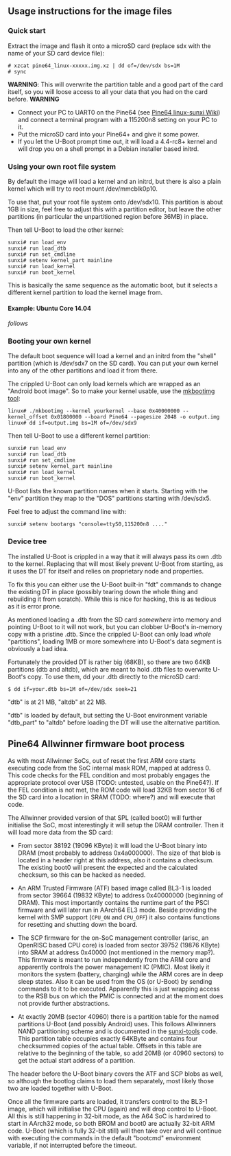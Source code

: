 ## Usage instructions for the image files

### Quick start

Extract the image and flash it onto a microSD card (replace sdx with the name of your SD card device file):

    # xzcat pine64_linux-xxxxx.img.xz | dd of=/dev/sdx bs=1M
    # sync

**WARNING**:
This will overwrite the partition table and a good part of the card
itself, so you will loose access to all your data that you had on the card
before.
**WARNING**

* Connect your PC to UART0 on the Pine64 (see [Pine64 linux-sunxi Wiki](http://linux-sunxi.org/Pine64#Serial_port_.2F_UART)) and connect a terminal program with a 115200n8 setting on your PC to it.
* Put the microSD card into your Pine64+ and give it some power.
* If you let the U-Boot prompt time out, it will load a 4.4-rc8+ kernel and
will drop you on a shell prompt in a Debian installer based initrd.

### Using your own root file system

By default the image will load a kernel and an initrd, but there is also a
plain kernel which will try to root mount /dev/mmcblk0p10.

To use that, put your root file system onto /dev/sdx10. This partition is about 1GB in size, feel free to adjust this with a partition editor, but leave the other partitions (in particular the unpartitioned region before 36MB) in place.

Then tell U-Boot to load the other kernel:

    sunxi# run load_env
    sunxi# run load_dtb
    sunxi# run set_cmdline
    sunxi# setenv kernel_part mainline
    sunxi# run load_kernel
    sunxi# run boot_kernel

This is basically the same sequence as the automatic boot, but it selects a
different kernel partition to load the kernel image from.

#### Example: Ubuntu Core 14.04

*follows*

### Booting your own kernel

The default boot sequence will load a kernel and an initrd from the "shell" partition (which is /dev/sdx7 on the SD card). You can put your own kernel into any of the other partitions and load it from there.

The crippled U-Boot can only load kernels which are wrapped as an "Android boot image". So to make your kernel usable, use the [mkbootimg tool](https://android.googlesource.com/platform/system/core/+/master/mkbootimg/):

    linux# ./mkbootimg --kernel yourkernel --base 0x40000000 --kernel_offset 0x01800000 --board Pine64 --pagesize 2048 -o output.img
    linux# dd if=output.img bs=1M of=/dev/sdx9

Then tell U-Boot to use a different kernel partition:

    sunxi# run load_env
    sunxi# run load_dtb
    sunxi# run set_cmdline
    sunxi# setenv kernel_part mainline
    sunxi# run load_kernel
    sunxi# run boot_kernel

U-Boot lists the known partition names when it starts. Starting with the "env" partition they map to the "DOS" partitions starting with /dev/sdx5.

Feel free to adjust the command line with:

    sunxi# setenv bootargs "console=ttyS0,115200n8 ...."

### Device tree

The installed U-Boot is crippled in a way that it will always pass its own .dtb to the kernel. Replacing that will most likely prevent U-Boot from starting, as it uses the DT for itself and relies on proprietary node and properties.

To fix this you can either use the U-Boot built-in "fdt" commands to change the existing DT in place (possibly tearing down the whole thing and rebuilding it from scratch). While this is nice for hacking, this is as tedious as it is error prone.

As mentioned loading a .dtb from the SD card *somewhere* into memory and pointing U-Boot to it will not work, but you can clobber U-Boot's in-memory copy with a pristine .dtb. Since the crippled U-Boot can only load *whole* "partitions", loading 1MB or more somewhere into U-Boot's data segment is obviously a bad idea.

Fortunately the provided DT is rather big (68KB), so there are two 64KB partitions (dtb and altdb), which are meant to hold .dtb files to overwrite U-Boot's copy. To use them, dd your .dtb directly to the microSD card:

    $ dd if=your.dtb bs=1M of=/dev/sdx seek=21

"dtb" is at 21 MB, "altdb" at 22 MB.

"dtb" is loaded by default, but setting the U-Boot environment variable "dtb_part" to "altdb" before loading the DT will use the alternative partition.

## Pine64 Allwinner firmware boot process

As with most Allwinner SoCs, out of reset the first ARM core starts executing
code from the SoC internal mask ROM, mapped at address 0. This code checks for
the FEL condition and most probably engages the appropriate protocol over USB
(TODO: untested, usable on the Pine64?).
If the FEL condition is not met, the ROM code will load 32KB from sector 16 of
the SD card into a location in SRAM (TODO: where?) and will execute that code.

The Allwinner provided version of that SPL (called boot0) will further
initialise the SoC, most interestingly it will setup the DRAM controller.
Then it will load more data from the SD card:

* From sector 38192 (19096 KByte) it will load the U-Boot binary into DRAM
(most probably to address 0x4a000000).
The size of that blob is located in a header right at this address, also it
contains a checksum. The existing boot0 will present the expected and the
calculated checksum, so this can be hacked as needed.

* An ARM Trusted Firmware (ATF) based image called BL3-1 is loaded from sector
39664 (19832 KByte) to address 0x40000000 (beginning of DRAM). This most
importantly contains the runtime part of the PSCI firmware and will later run
in AArch64 EL3 mode. Beside providing the kernel with SMP support (```CPU_ON```
and ```CPU_OFF```) it also contains functions for resetting and shutting down
the board.

* The SCP firmware for the on-SoC management controller (arisc, an OpenRISC
based CPU core) is loaded from sector 39752 (19876 KByte) into SRAM at
address 0x40000 (not mentioned in the memory map?). This firmware is meant
to run independently from the ARM core and apparently controls the power
management IC (PMIC). Most likely it monitors the system (battery, charging)
while the ARM cores are in deep sleep states. Also it can be used from the
OS (or U-Boot) by sending commands to it to be executed. Apparently this is
just wrapping access to the RSB bus on which the PMIC is connected and at
the moment does not provide further abstractions.

* At exactly 20MB (sector 40960) there is a partition table for the named
partitions U-Boot (and possibly Android) uses. This follows Allwinners
NAND partitioning scheme and is documented in the
[sunxi-tools](http://linux-sunxi.org/Sunxi-tools) code. This partition table
occupies exactly 64KByte and contains four checksummed copies of the actual
table. Offsets in this table are relative to the beginning of the table, so
add 20MB (or 40960 sectors) to get the actual start address of a partition.

The header before the U-Boot binary covers the ATF and SCP blobs as well,
so although the bootlog claims to load them separately, most likely
those two are loaded together with U-Boot.

Once all the firmware parts are loaded, it transfers control to the BL3-1
image, which will initialise the CPU (again) and will drop control to U-Boot.
All this is still happening in 32-bit mode, as the A64 SoC is hardwired to
start in AArch32 mode, so both BROM and boot0 are actually 32-bit ARM code.
U-Boot (which is fully 32-bit still) will then take over and will continue
with executing the commands in the default "bootcmd" environment variable,
if not interrupted before the timeout.
